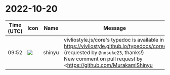 # 2022-10-20

|Time (UTC)|Icon|Name|Message|
|---|---|---|---|
|09:52|![](https://avatars.slack-edge.com/2018-04-27/354445776386_e258f5ed5ba887b08668_72.jpg)|shinyu|vivliostyle.js/core's typedoc is available in <https://vivliostyle.github.io/typedocs/core/><br>(requested by `@nosuke23`, thanks!)<br>New comment on pull request by <https://github.com/MurakamiShinyu|MurakamiShinyu><blockquote>I created a new repository <https://github.com/vivliostyle/typedocs|https://github.com/vivliostyle/typedocs> for the typedoc-generated documentation, and the vivliostyle.js/core's typedoc is available in <https://vivliostyle.github.io/typedocs/core/|https://vivliostyle.github.io/typedocs/core/>.<br><br>I put TODO memos in the README of the repository.<br><br>I close this PR.</blockquote><br><blockquote>Documentation for @vivliostyle/core</blockquote>|
